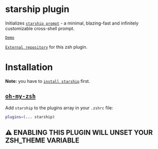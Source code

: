 # starship plugin

Initializes [`starship prompt`](https://starship.rs) - a minimal, blazing-fast and
infinitely customizable cross-shell prompt.

[`Demo`](https://user-images.githubusercontent.com/62098008/169764279-50b48262-9506-4651-ba89-f6611a88ebf0.mp4)

[`External repository`](https://github.com/axieax/zsh-starship) for this zsh
plugin.

# Installation

**Note:** you have to
[`install starship`](https://starship.rs/guide/#%F0%9F%9A%80-installation) first.

## [`oh-my-zsh`](https://github.com/ohmyzsh/ohmyzsh)

Add `starship` to the plugins array in your `.zshrc` file:

```zsh
plugins=(... starship)
```

## ⚠️ ENABLING THIS PLUGIN WILL UNSET YOUR ZSH_THEME VARIABLE
